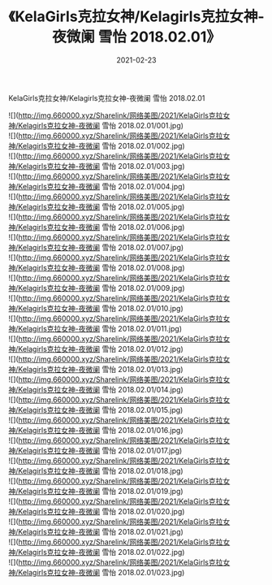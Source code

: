 ﻿---
layout: post
title:  《KelaGirls克拉女神/Kelagirls克拉女神-夜微阑 雪怡 2018.02.01》
date:   2021-02-23
img: http://img.660000.xyz/Sharelink/网络美图/2021/KelaGirls克拉女神/Kelagirls克拉女神-夜微阑 雪怡 2018.02.01/000.jpg
categories: [美女, 清纯, 唯美]
---

KelaGirls克拉女神/Kelagirls克拉女神-夜微阑 雪怡 2018.02.01

 ![](http://img.660000.xyz/Sharelink/网络美图/2021/KelaGirls克拉女神/Kelagirls克拉女神-夜微阑 雪怡 2018.02.01/001.jpg) <br>![](http://img.660000.xyz/Sharelink/网络美图/2021/KelaGirls克拉女神/Kelagirls克拉女神-夜微阑 雪怡 2018.02.01/002.jpg) <br>![](http://img.660000.xyz/Sharelink/网络美图/2021/KelaGirls克拉女神/Kelagirls克拉女神-夜微阑 雪怡 2018.02.01/003.jpg) <br>![](http://img.660000.xyz/Sharelink/网络美图/2021/KelaGirls克拉女神/Kelagirls克拉女神-夜微阑 雪怡 2018.02.01/004.jpg) <br>![](http://img.660000.xyz/Sharelink/网络美图/2021/KelaGirls克拉女神/Kelagirls克拉女神-夜微阑 雪怡 2018.02.01/005.jpg) <br>![](http://img.660000.xyz/Sharelink/网络美图/2021/KelaGirls克拉女神/Kelagirls克拉女神-夜微阑 雪怡 2018.02.01/006.jpg) <br>![](http://img.660000.xyz/Sharelink/网络美图/2021/KelaGirls克拉女神/Kelagirls克拉女神-夜微阑 雪怡 2018.02.01/007.jpg) <br>![](http://img.660000.xyz/Sharelink/网络美图/2021/KelaGirls克拉女神/Kelagirls克拉女神-夜微阑 雪怡 2018.02.01/008.jpg) <br>![](http://img.660000.xyz/Sharelink/网络美图/2021/KelaGirls克拉女神/Kelagirls克拉女神-夜微阑 雪怡 2018.02.01/009.jpg) <br>![](http://img.660000.xyz/Sharelink/网络美图/2021/KelaGirls克拉女神/Kelagirls克拉女神-夜微阑 雪怡 2018.02.01/010.jpg) <br>![](http://img.660000.xyz/Sharelink/网络美图/2021/KelaGirls克拉女神/Kelagirls克拉女神-夜微阑 雪怡 2018.02.01/011.jpg) <br>![](http://img.660000.xyz/Sharelink/网络美图/2021/KelaGirls克拉女神/Kelagirls克拉女神-夜微阑 雪怡 2018.02.01/012.jpg) <br>![](http://img.660000.xyz/Sharelink/网络美图/2021/KelaGirls克拉女神/Kelagirls克拉女神-夜微阑 雪怡 2018.02.01/013.jpg) <br>![](http://img.660000.xyz/Sharelink/网络美图/2021/KelaGirls克拉女神/Kelagirls克拉女神-夜微阑 雪怡 2018.02.01/014.jpg) <br>![](http://img.660000.xyz/Sharelink/网络美图/2021/KelaGirls克拉女神/Kelagirls克拉女神-夜微阑 雪怡 2018.02.01/015.jpg) <br>![](http://img.660000.xyz/Sharelink/网络美图/2021/KelaGirls克拉女神/Kelagirls克拉女神-夜微阑 雪怡 2018.02.01/016.jpg) <br>![](http://img.660000.xyz/Sharelink/网络美图/2021/KelaGirls克拉女神/Kelagirls克拉女神-夜微阑 雪怡 2018.02.01/017.jpg) <br>![](http://img.660000.xyz/Sharelink/网络美图/2021/KelaGirls克拉女神/Kelagirls克拉女神-夜微阑 雪怡 2018.02.01/018.jpg) <br>![](http://img.660000.xyz/Sharelink/网络美图/2021/KelaGirls克拉女神/Kelagirls克拉女神-夜微阑 雪怡 2018.02.01/019.jpg) <br>![](http://img.660000.xyz/Sharelink/网络美图/2021/KelaGirls克拉女神/Kelagirls克拉女神-夜微阑 雪怡 2018.02.01/020.jpg) <br>![](http://img.660000.xyz/Sharelink/网络美图/2021/KelaGirls克拉女神/Kelagirls克拉女神-夜微阑 雪怡 2018.02.01/021.jpg) <br>![](http://img.660000.xyz/Sharelink/网络美图/2021/KelaGirls克拉女神/Kelagirls克拉女神-夜微阑 雪怡 2018.02.01/022.jpg) <br>![](http://img.660000.xyz/Sharelink/网络美图/2021/KelaGirls克拉女神/Kelagirls克拉女神-夜微阑 雪怡 2018.02.01/023.jpg) <br>